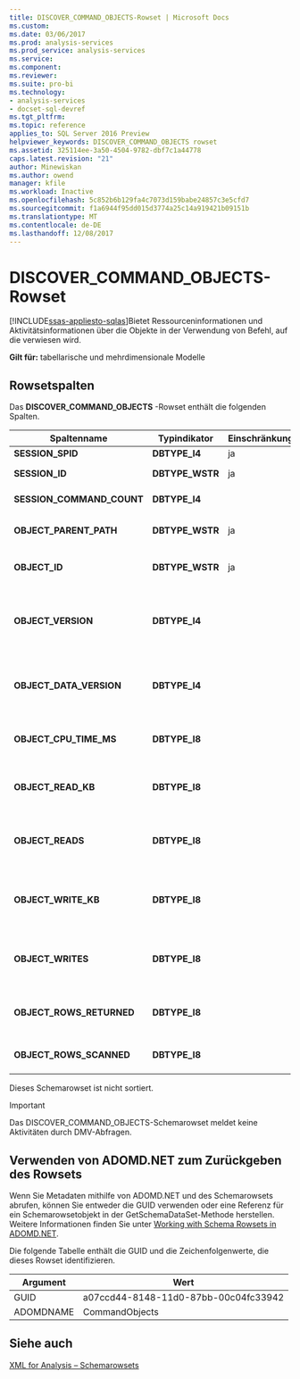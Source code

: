 ```yaml
---
title: DISCOVER_COMMAND_OBJECTS-Rowset | Microsoft Docs
ms.custom: 
ms.date: 03/06/2017
ms.prod: analysis-services
ms.prod_service: analysis-services
ms.service: 
ms.component: 
ms.reviewer: 
ms.suite: pro-bi
ms.technology:
- analysis-services
- docset-sql-devref
ms.tgt_pltfrm: 
ms.topic: reference
applies_to: SQL Server 2016 Preview
helpviewer_keywords: DISCOVER_COMMAND_OBJECTS rowset
ms.assetid: 325114ee-3a50-4504-9782-dbf7c1a44778
caps.latest.revision: "21"
author: Minewiskan
ms.author: owend
manager: kfile
ms.workload: Inactive
ms.openlocfilehash: 5c852b6b129fa4c7073d159babe24857c3e5cfd7
ms.sourcegitcommit: f1a6944f95dd015d3774a25c14a919421b09151b
ms.translationtype: MT
ms.contentlocale: de-DE
ms.lasthandoff: 12/08/2017
---
```

# <a name="discovercommandobjects-rowset"></a>DISCOVER_COMMAND_OBJECTS-Rowset
[!INCLUDE[ssas-appliesto-sqlas](../../../includes/ssas-appliesto-sqlas.md)]Bietet Ressourceninformationen und Aktivitätsinformationen über die Objekte in der Verwendung von Befehl, auf die verwiesen wird.  
  
 **Gilt für:** tabellarische und mehrdimensionale Modelle  
  
## <a name="rowset-columns"></a>Rowsetspalten  
 Das **DISCOVER_COMMAND_OBJECTS** -Rowset enthält die folgenden Spalten.  
  
|Spaltenname|Typindikator|Einschränkung|Description|  
|-----------------|--------------------|-----------------|-----------------|  
|**SESSION_SPID**|**DBTYPE_I4**|ja|Die Sitzungs-ID.|  
|**SESSION_ID**|**DBTYPE_WSTR**|ja|Die eindeutige Sitzungs-ID als GUID.|  
|**SESSION_COMMAND_COUNT**|**DBTYPE_I4**||Die Sequenznummer des Befehls.|  
|**OBJECT_PARENT_PATH**|**DBTYPE_WSTR**|ja|Der Pfad zu dem übergeordneten Element des aktuellen Objekts.|  
|**OBJECT_ID**|**DBTYPE_WSTR**|ja|Die ID des Objekts, die bei dessen Erstellung definiert wurde.|  
|**OBJECT_VERSION**|**DBTYPE_I4**||Die Metadatenversionsnummer des Objekts, diese Nummer ändert sich jedes Mal, wenn das Objekt geändert wird.|  
|**OBJECT_DATA_VERSION**|**DBTYPE_I4**||Die Herkunftszahl der Daten in dem Objekt. Diese Zahl erhöht sich jedes Mal, wenn das Objekt verarbeitet wird.|  
|**OBJECT_CPU_TIME_MS**|**DBTYPE_I8**||Die CPU-Zeit in Millisekunden, die seit dem Start des Befehls vom Objekt beansprucht wurde.|  
|**OBJECT_READ_KB**|**DBTYPE_I8**||Der akkumulierte Wert der seit dem Start des Befehls von dem Objekt gelesenen Daten in KB.|  
|**OBJECT_READS**|**DBTYPE_I8**||Die akkumulierte Zahl der seit dem Start des Befehls von dem Objekt ausgeführten Lesevorgänge.|  
|**OBJECT_WRITE_KB**|**DBTYPE_I8**||Der akkumulierte Wert der seit dem Start des Befehls von dem Objekt geschriebenen Daten in KB.|  
|**OBJECT_WRITES**|**DBTYPE_I8**||Die akkumulierte Zahl der seit dem Start des Befehls von dem Objekt ausgeführten Schreibvorgänge.|  
|**OBJECT_ROWS_RETURNED**|**DBTYPE_I8**||Die Anzahl der seit dem Start des Befehls von dem Objekt an den Aufrufer zurückgegebenen Zeilen.|  
|**OBJECT_ROWS_SCANNED**|**DBTYPE_I8**||Die Anzahl der seit dem Start des Befehls von dem Objekt gescannten Zeilen.|  
  
 Dieses Schemarowset ist nicht sortiert.  
  
> [!IMPORTANT]  
>  Das DISCOVER_COMMAND_OBJECTS-Schemarowset meldet keine Aktivitäten durch DMV-Abfragen.  
  
## <a name="using-adomdnet-to-return-the-rowset"></a>Verwenden von ADOMD.NET zum Zurückgeben des Rowsets  
 Wenn Sie Metadaten mithilfe von ADOMD.NET und des Schemarowsets abrufen, können Sie entweder die GUID verwenden oder eine Referenz für ein Schemarowsetobjekt in der GetSchemaDataSet-Methode herstellen. Weitere Informationen finden Sie unter [Working with Schema Rowsets in ADOMD.NET](../../../analysis-services/multidimensional-models-adomd-net-client/retrieving-metadata-working-with-schema-rowsets.md).  
  
 Die folgende Tabelle enthält die GUID und die Zeichenfolgenwerte, die dieses Rowset identifizieren.  
  
|Argument|Wert|  
|--------------|-----------|  
|GUID|a07ccd44-8148-11d0-87bb-00c04fc33942|  
|ADOMDNAME|CommandObjects|  
  
## <a name="see-also"></a>Siehe auch  
 [XML for Analysis – Schemarowsets](../../../analysis-services/schema-rowsets/xml/xml-for-analysis-schema-rowsets.md)  
  
  
